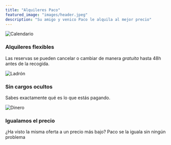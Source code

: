 ```yaml
---
title: "Alquileres Paco"
featured_image: "images/header.jpeg"
description: "Su amigo y venico Paco le alquila al mejor precio"
---
```

![Calendario](https://emojipedia-us.s3.amazonaws.com/source/skype/289/calendar_1f4c5.png)
### Alquileres flexibles
Las reservas se pueden cancelar o cambiar de manera *gratuita* hasta 48h antes de la recogida.

![Ladrón](https://emojipedia-us.s3.dualstack.us-west-1.amazonaws.com/thumbs/240/whatsapp/314/man-supervillain-light-skin-tone_1f9b9-1f3fb-200d-2642-fe0f.png)
### Sin cargos ocultos
Sabes exactamente qué es lo que estás  pagando.

![Dinero](https://emojis.wiki/emoji-pics/apple/money-with-wings-apple.png)
### Igualamos el precio
¿Ha visto la misma oferta a un precio más bajo? Paco se la iguala sin ningún problema